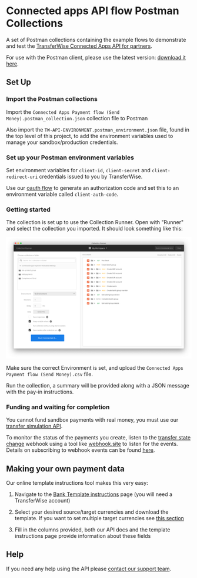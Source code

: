# Connected apps API flow Postman Collections

A set of Postman collections containing the example flows to demonstrate and test the [TransferWise Connected Apps API for partners](https://transferwise.github.io/api-docs-partners/#transferwise-api-connected-applications).

For use with the Postman client, please use the latest version: [download it here](https://www.getpostman.com/).

## Set Up

### Import the Postman collections

Import the `Connected Apps Payment flow (Send Money).postman_collection.json` collection file to Postman

Also import the `TW-API-ENVIRONMENT.postman_environment.json` file, found in the top level of this project, to add the environment variables used to manage your sandbox/production credentials. 

### Set up your Postman environment variables

Set environment variables for `client-id`, `client-secret` and `client-redirect-uri` credentials issued to you by TransferWise.

Use our [oauth flow](https://transferwise.github.io/api-docs-partners/#connected-apps-integration-guide-user-authorization) to generate an authorization code and set this to an environment variable called `client-auth-code`.

### Getting started

The collection is set up to use the Collection Runner. Open with "Runner" and select the collection you imported. It should look something like this:

![Collection Runner](.collection_runner_screenshot.png)

Make sure the correct Environment is set, and upload the `Connected Apps Payment flow (Send Money).csv` file.

Run the collection, a summary will be provided along with a JSON message with the pay-in instructions.

### Funding and waiting for completion

You cannot fund sandbox payments with real money, you must use our [transfer simulation API](https://transferwise.github.io/api-docs-partners/#simulation-simulate-transfer-processing). 
 
To monitor the status of the payments you create, listen to the [transfer state change](https://transferwise.github.io/api-docs-partners/#webhook-events-transfer-status-change-event) webhook using a tool like [webhook.site](https://webhook.site/) to listen for the events. Details on subscribing to webhook events can be found [here](https://transferwise.github.io/api-docs-partners/#application-webhooks).

## Making your own payment data

Our online template instructions tool makes this very easy:

1. Navigate to the [Bank Template instructions](https://transferwise.com/template-instructions/templates/bank-template) page (you will need a TransferWise account)

2. Select your desired source/target currencies and download the template. If you want to set multiple target currencies see [this section](https://transferwise.com/template-instructions/templates/bank-template#multiple-currencies) 

3. Fill in the columns provided, both our API docs and the template instructions page provide information about these fields

## Help

If you need any help using the API please [contact our support team](mailto:api@transferwise.com).
